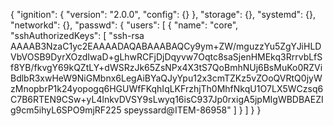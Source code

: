 {
  "ignition": {
    "version": "2.0.0",
    "config": {}
  },
  "storage": {},
  "systemd": {},
  "networkd": {},
  "passwd": {
    "users": [
      {
        "name": "core",
        "sshAuthorizedKeys": [
          "ssh-rsa AAAAB3NzaC1yc2EAAAADAQABAAABAQCy9ym+ZW/mguzzYu5ZgYJiHLDVbVOSB9DyrXOzdIwaD+gLhwRCFjDjDqyvw7Oqtc8saSjenHMEkq3RrrvbLfSf8YB/fkvgY69kQZtLY+dWSRzJk65ZsNPx4X3tS7QoBmhNUj6BsMuKo0RZViBdlbR3xwHeW9NiGMbnx6LegAiBYaQJyYpu12x3cmTZKz5vZOoQVRtQ0jyWzMnopbrP1k24yopogq6HGUWfFKqhIqLKFrzhjTh0MhfNkqU1O7LX5WCzsq6C7B6RTEN9CSw+yL4lnkvDVSY9sLwyq16isC937Jp0rxigA5jpMIgWBDBAEZIg9cm5ihyL6SPO9mjRF225 speyssard@ITEM-86958"
        ]
      }
    ]
  }
}
